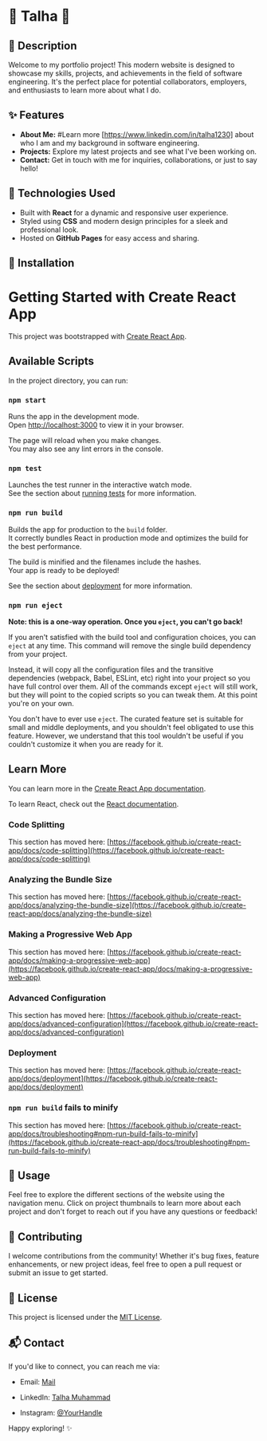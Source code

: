 # 🌟 Talha 🌟

## 📝 Description

Welcome to my portfolio project! This modern website is designed to showcase my skills, projects, and achievements in the field of software engineering. It's the perfect place for potential collaborators, employers, and enthusiasts to learn more about what I do.

## ✨ Features

- **About Me:** #Learn more [https://www.linkedin.com/in/talha1230] about who I am and my background in software engineering.
- **Projects:** Explore my latest projects and see what I've been working on.
- **Contact:** Get in touch with me for inquiries, collaborations, or just to say hello!

## 🔧 Technologies Used

- Built with **React** for a dynamic and responsive user experience.
- Styled using **CSS** and modern design principles for a sleek and professional look.
- Hosted on **GitHub Pages** for easy access and sharing.

## 🚀 Installation

# Getting Started with Create React App

This project was bootstrapped with [Create React App](https://github.com/facebook/create-react-app).

## Available Scripts

In the project directory, you can run:

### `npm start`

Runs the app in the development mode.\
Open [http://localhost:3000](http://localhost:3000) to view it in your browser.

The page will reload when you make changes.\
You may also see any lint errors in the console.

### `npm test`

Launches the test runner in the interactive watch mode.\
See the section about [running tests](https://facebook.github.io/create-react-app/docs/running-tests) for more information.

### `npm run build`

Builds the app for production to the `build` folder.\
It correctly bundles React in production mode and optimizes the build for the best performance.

The build is minified and the filenames include the hashes.\
Your app is ready to be deployed!

See the section about [deployment](https://facebook.github.io/create-react-app/docs/deployment) for more information.

### `npm run eject`

**Note: this is a one-way operation. Once you `eject`, you can't go back!**

If you aren't satisfied with the build tool and configuration choices, you can `eject` at any time. This command will remove the single build dependency from your project.

Instead, it will copy all the configuration files and the transitive dependencies (webpack, Babel, ESLint, etc) right into your project so you have full control over them. All of the commands except `eject` will still work, but they will point to the copied scripts so you can tweak them. At this point you're on your own.

You don't have to ever use `eject`. The curated feature set is suitable for small and middle deployments, and you shouldn't feel obligated to use this feature. However, we understand that this tool wouldn't be useful if you couldn't customize it when you are ready for it.

## Learn More

You can learn more in the [Create React App documentation](https://facebook.github.io/create-react-app/docs/getting-started).

To learn React, check out the [React documentation](https://reactjs.org/).

### Code Splitting

This section has moved here: [https://facebook.github.io/create-react-app/docs/code-splitting](https://facebook.github.io/create-react-app/docs/code-splitting)

### Analyzing the Bundle Size

This section has moved here: [https://facebook.github.io/create-react-app/docs/analyzing-the-bundle-size](https://facebook.github.io/create-react-app/docs/analyzing-the-bundle-size)

### Making a Progressive Web App

This section has moved here: [https://facebook.github.io/create-react-app/docs/making-a-progressive-web-app](https://facebook.github.io/create-react-app/docs/making-a-progressive-web-app)

### Advanced Configuration

This section has moved here: [https://facebook.github.io/create-react-app/docs/advanced-configuration](https://facebook.github.io/create-react-app/docs/advanced-configuration)

### Deployment

This section has moved here: [https://facebook.github.io/create-react-app/docs/deployment](https://facebook.github.io/create-react-app/docs/deployment)

### `npm run build` fails to minify

This section has moved here: [https://facebook.github.io/create-react-app/docs/troubleshooting#npm-run-build-fails-to-minify](https://facebook.github.io/create-react-app/docs/troubleshooting#npm-run-build-fails-to-minify)


## 🎉 Usage

Feel free to explore the different sections of the website using the navigation menu. Click on project thumbnails to learn more about each project and don't forget to reach out if you have any questions or feedback!

## 🤝 Contributing

I welcome contributions from the community! Whether it's bug fixes, feature enhancements, or new project ideas, feel free to open a pull request or submit an issue to get started.

## 📄 License

This project is licensed under the [MIT License](LICENSE).

## 📬 Contact

If you'd like to connect, you can reach me via:

- Email: [Mail](mailto:b09230027@student.unimy.edu.my)

- LinkedIn: [Talha Muhammad](https://www.linkedin.com/in/talha1230)
- Instagram: [@YourHandle](https://www.instagram.com/talhakhan.exe/)

Happy exploring! ✨
